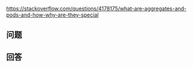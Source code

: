 <https://stackoverflow.com/questions/4178175/what-are-aggregates-and-pods-and-how-why-are-they-special>

## 问题



## 回答
